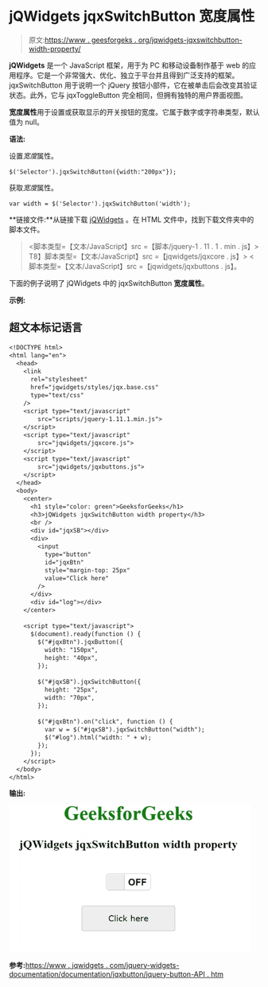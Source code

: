 # jQWidgets jqxSwitchButton 宽度属性

> 原文:[https://www . geesforgeks . org/jqwidgets-jqxswitchbutton-width-property/](https://www.geeksforgeeks.org/jqwidgets-jqxswitchbutton-width-property/)

**jQWidgets** 是一个 JavaScript 框架，用于为 PC 和移动设备制作基于 web 的应用程序。它是一个非常强大、优化、独立于平台并且得到广泛支持的框架。jqxSwitchButton 用于说明一个 jQuery 按钮小部件，它在被单击后会改变其验证状态。此外，它与 jqxToggleButton 完全相同，但拥有独特的用户界面视图。

**宽度属性**用于设置或获取显示的开关按钮的宽度。它属于数字或字符串类型，默认值为 null。

**语法:**

设置*宽度*属性。

```
$('Selector').jqxSwitchButton({width:"200px"});
```

获取*宽度*属性。

```
var width = $('Selector').jqxSwitchButton('width');
```

**链接文件:**从链接下载 [jQWidgets](https://www.jqwidgets.com/download/) 。在 HTML 文件中，找到下载文件夹中的脚本文件。

> <link rel="”stylesheet”" href="”jqwidgets/styles/jqx.base.css”" type="”text/css”">
> <脚本类型=【文本/JavaScript】src =【脚本/jquery-1 . 11 . 1 . min . js】></脚本>
> T8】脚本类型=【文本/JavaScript】src =【jqwidgets/jqxcore . js】></脚本>
> <脚本类型=【文本/JavaScript】src =【jqwidgets/jqxbuttons . js】。

下面的例子说明了 jQWidgets 中的 jqxSwitchButton **宽度属性**。

**示例:**

## 超文本标记语言

```
<!DOCTYPE html>
<html lang="en">
  <head>
    <link
      rel="stylesheet"
      href="jqwidgets/styles/jqx.base.css"
      type="text/css"
    />
    <script type="text/javascript" 
        src="scripts/jquery-1.11.1.min.js">
    </script>
    <script type="text/javascript" 
        src="jqwidgets/jqxcore.js">
    </script>
    <script type="text/javascript" 
        src="jqwidgets/jqxbuttons.js">
    </script>
  </head>
  <body>
    <center>
      <h1 style="color: green">GeeksforGeeks</h1>
      <h3>jQWidgets jqxSwitchButton width property</h3>
      <br />
      <div id="jqxSB"></div>
      <div>
        <input
          type="button"
          id="jqxBtn"
          style="margin-top: 25px"
          value="Click here"
        />
      </div>
      <div id="log"></div>
    </center>

    <script type="text/javascript">
      $(document).ready(function () {
        $("#jqxBtn").jqxButton({
          width: "150px",
          height: "40px",
        });

        $("#jqxSB").jqxSwitchButton({
          height: "25px",
          width: "70px",
        });

        $("#jqxBtn").on("click", function () {
          var w = $("#jqxSB").jqxSwitchButton("width");
          $("#log").html("width: " + w);
        });
      });
    </script>
  </body>
</html>
```

**输出:**

![](img/ff839f249b775e57d6fa310b2cf4c858.png)

**参考:**[https://www . jqwidgets . com/jquery-widgets-documentation/documentation/jqxbutton/jquery-button-API . htm](https://www.jqwidgets.com/jquery-widgets-documentation/documentation/jqxbutton/jquery-button-api.htm)